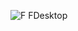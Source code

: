 ![F FDesktop](https://user-images.githubusercontent.com/32670928/171655650-4525c2aa-6dde-4f3e-a316-2ac6e2997536.png)
